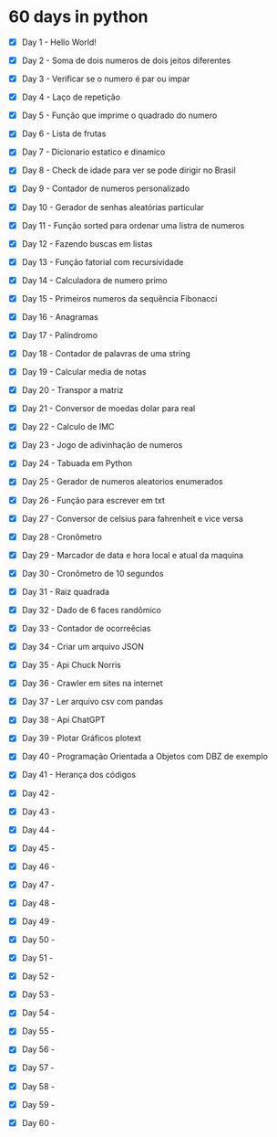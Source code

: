 # 60 days in python

- [x] Day 1 - Hello World!
- [x] Day 2 - Soma de dois numeros de dois jeitos diferentes
- [x] Day 3 - Verificar se o numero é par ou impar
- [x] Day 4 - Laço de repetição
- [x] Day 5 - Função que imprime o quadrado do numero
- [x] Day 6 - Lista de frutas
- [x] Day 7 - Dicionario estatico e dinamico
- [x] Day 8 - Check de idade para ver se pode dirigir no Brasil
- [x] Day 9 - Contador de numeros personalizado
- [x] Day 10 - Gerador de senhas aleatórias particular
- [x] Day 11 - Função sorted para ordenar uma listra de numeros
- [x] Day 12 - Fazendo buscas em listas
- [x] Day 13 - Função fatorial com recursividade
- [x] Day 14 - Calculadora de numero primo
- [x] Day 15 - Primeiros numeros da sequência Fibonacci
- [x] Day 16 - Anagramas
- [x] Day 17 - Palíndromo
- [x] Day 18 - Contador de palavras de uma string
- [x] Day 19 - Calcular media de notas
- [x] Day 20 - Transpor a matriz
- [x] Day 21 - Conversor de moedas dolar para real
- [x] Day 22 - Calculo de IMC
- [x] Day 23 - Jogo de adivinhação de numeros
- [x] Day 24 - Tabuada em Python
- [x] Day 25 - Gerador de numeros aleatorios enumerados
- [x] Day 26 - Função para escrever em txt
- [x] Day 27 - Conversor de celsius para fahrenheit e vice versa
- [x] Day 28 - Cronômetro
- [x] Day 29 - Marcador de data e hora local e atual da maquina
- [x] Day 30 - Cronômetro de 10 segundos
- [x] Day 31 - Raiz quadrada
- [x] Day 32 - Dado de 6 faces randômico
- [x] Day 33 - Contador de ocorreêcias
- [x] Day 34 - Criar um arquivo JSON
- [x] Day 35 - Api Chuck Norris
- [x] Day 36 - Crawler em sites na internet
- [x] Day 37 - Ler arquivo csv com pandas
- [x] Day 38 - Api ChatGPT 
- [x] Day 39 - Plotar Gráficos plotext
- [x] Day 40 - Programação Orientada a Objetos com DBZ de exemplo
- [x] Day 41 - Herança dos códigos 
- [x] Day 42 -
- [x] Day 43 -
- [x] Day 44 -
- [x] Day 45 -
- [x] Day 46 -
- [x] Day 47 -
- [x] Day 48 -
- [x] Day 49 -
- [x] Day 50 -
- [x] Day 51 -
- [x] Day 52 -
- [x] Day 53 -
- [x] Day 54 -
- [x] Day 55 -
- [x] Day 56 -
- [x] Day 57 -
- [x] Day 58 -
- [x] Day 59 -
- [x] Day 60 -

